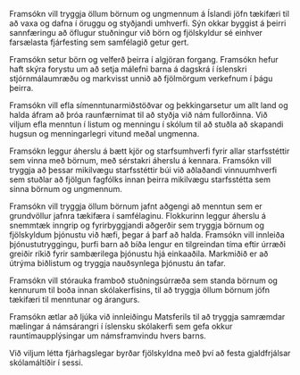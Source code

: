 Framsókn vill tryggja öllum börnum og ungmennum á Íslandi jöfn tækifæri til að vaxa og dafna í öruggu og styðjandi umhverfi. Sýn okkar byggist á þeirri sannfæringu að öflugur stuðningur við börn og fjölskyldur sé einhver farsælasta fjárfesting sem samfélagið getur gert.

Framsókn setur börn og velferð þeirra í algjöran forgang. Framsókn hefur haft skýra forystu um að setja málefni barna á dagskrá í íslenskri stjórnmálaumræðu og markvisst unnið að fjölmörgum verkefnum í þágu þeirra.

Framsókn vill efla símenntunarmiðstöðvar og þekkingarsetur um allt land og halda áfram að þróa raunfærnimat til að styðja við nám fullorðinna. Við viljum efla menntun í listum og menningu í skólum til að stuðla að skapandi hugsun og menningarlegri vitund meðal ungmenna.

Framsókn leggur áherslu á bætt kjör og starfsumhverfi fyrir allar starfsstéttir sem vinna með börnum, með sérstakri áherslu á kennara. Framsókn vill tryggja að þessar mikilvægu starfsstéttir búi við aðlaðandi vinnuumhverfi sem stuðlar að fjölgun fagfólks innan þeirra mikilvægu starfsstétta sem sinna börnum og ungmennum.

Framsókn vill tryggja öllum börnum jafnt aðgengi að menntun sem er grundvöllur jafnra tækifæra í samfélaginu. Flokkurinn leggur áherslu á snemmtæk inngrip og fyrirbyggjandi aðgerðir sem tryggja börnum og fjölskyldum þjónustu við hæfi, þegar á þarf að halda. Framsókn vill innleiða þjónustutryggingu, þurfi barn að bíða lengur en tilgreindan tíma eftir úrræði greiðir ríkið fyrir sambærilega þjónustu hjá einkaaðila. Markmiðið er að útrýma biðlistum og tryggja nauðsynlega þjónustu án tafar.

Framsókn vill stórauka framboð stuðningsúrræða sem standa börnum og kennurum til boða innan skólakerfisins, til að tryggja öllum börnum jöfn tækifæri til menntunar og árangurs.

Framsókn ætlar að ljúka við innleiðingu Matsferils til að tryggja samræmdar mælingar á námsárangri í íslensku skólakerfi sem gefa okkur rauntímaupplýsingar um námsframvindu hvers barns.

Við viljum létta fjárhagslegar byrðar fjölskyldna með því að festa gjaldfrjálsar skólamáltíðir í sessi.